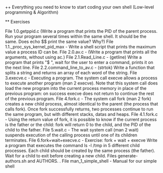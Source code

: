 ++ Everything you need to know to start coding your own shell (Low-level programming & Algorithm)

** Exercises

File 1.0.getppid.c (Write a program that prints the PID of the parent process. Run your program several times within the same shell. It should be the same. Does echo $$ print the same value? Why?)
File 1.1._proc_sys_kernel_pid_max - Write a shell script that prints the maximum value a process ID can be.
File 2.0.av.c - (Write a program that prints all the arguments, without using ac.)
File 2.1.Read_Line.c - (getline) Write a program that prints "$ ", wait for the user to enter a command, prints it on the next line.
File 2.2.command_line_to_av.c - (strtok) Write a function that splits a string and returns an array of each word of the string.
File 3.execve.c - Executing a program. The system call execve allows a process to execute another program (man 2 execve). Note that this system call does load the new program into the current process memory in place of the previous program: on success execve does not return to continue the rest of the previous program.
File 4.fork.c - The system call fork (man 2 fork) creates a new child process, almost identical to the parent (the process that calls fork). Once fork successfully returns, two processes continue to run the same program, but with different stacks, datas and heaps.
File 4.1.fork.c - Using the return value of fork, it is possible to know if the current process is the father or the child: fork will return 0 to the child, and the PID of the child to the father.
File 5.wait.c - The wait system call (man 2 wait) suspends execution of the calling process until one of its children terminates.
File 6.fork+wait+execve.c - Exercise: fork + wait + execve Write a program that executes the command ls -l /tmp in 5 different child processes. Each child should be created by the same process (the father). Wait for a child to exit before creating a new child.
Files generate-authors.sh and AUTHORS. . File man_1_simple_shell - Manual for our simple shell